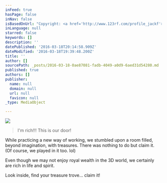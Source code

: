 ```yaml
---
inFeed: true
hasPage: false
inNav: false
isBasedOnUrl: "Copyright: <a href='http://www.123rf.com/profile_jackf'>jackf / 123RF Stock Photo</a>"
inLanguage: null
starred: false
keywords: []
description: ''
datePublished: '2016-03-18T20:14:58.909Z'
dateModified: '2016-03-18T19:39:48.200Z'
title: ''
author: []
sourcePath: _posts/2016-03-18-0ae87081-fadb-4049-a0d9-6aed31d54280.md
published: true
authors: []
publisher:
  name: null
  domain: null
  url: null
  favicon: null
_type: MediaObject

---
```

![](https://the-grid-user-content.s3-us-west-2.amazonaws.com/08a8f571-fee3-4485-86c3-340a29ca2069.jpg)

> I'm rich!!! This is our door! 

While practicing a new way of working, we stumbled upon a room filled, beyond imagination, with treasures. There was nothing to do but claim it. (Of course, we played in it too. lol)

Even though we may not enjoy royal wealth in the 3D world, we certainly are rich in life and spirit. 

Look inside, find your treasure trove... claim it!